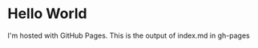 <!DOCTYPE html>
<html>
<body>
<h1>Hello World</h1>
<p>I'm hosted with GitHub Pages. This is the output of index.md in gh-pages</p>
</body>
</html>

